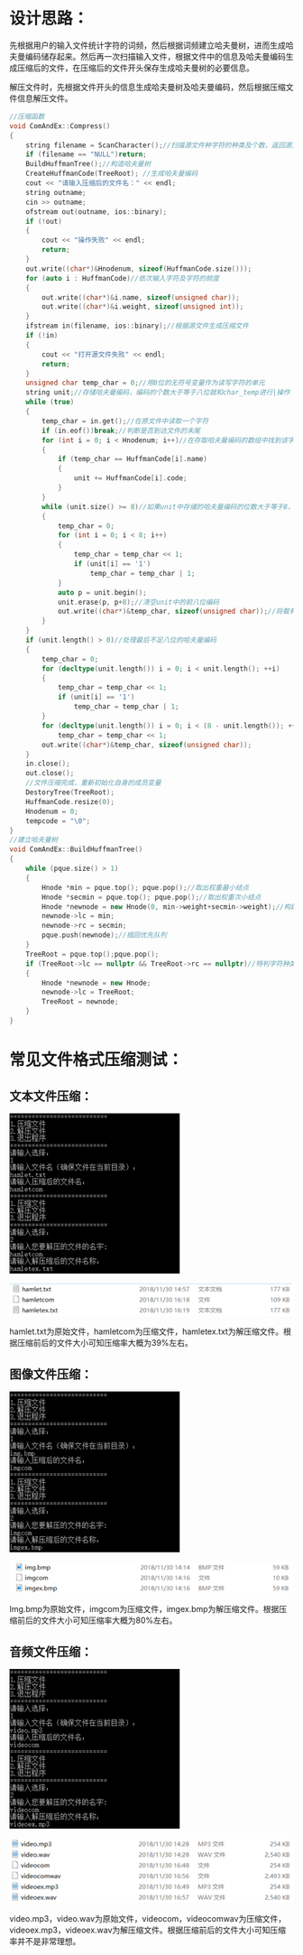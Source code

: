 # 设计思路：

​		先根据用户的输入文件统计字符的词频，然后根据词频建立哈夫曼树，进而生成哈夫曼编码储存起来。然后再一次扫描输入文件，根据文件中的信息及哈夫曼编码生成压缩后的文件，在压缩后的文件开头保存生成哈夫曼树的必要信息。

​		解压文件时，先根据文件开头的信息生成哈夫曼树及哈夫曼编码，然后根据压缩文件信息解压文件。

```c++
//压缩函数
void ComAndEx::Compress()
{
	string filename = ScanCharacter();//扫描源文件种字符的种类及个数，返回源文件的文件名并用string类型变量保存
	if (filename == "NULL")return;
	BuildHuffmanTree();//构造哈夫曼树
	CreateHuffmanCode(TreeRoot); //生成哈夫曼编码
	cout << "请输入压缩后的文件名：" << endl;
	string outname;
	cin >> outname;
	ofstream out(outname, ios::binary);
	if (!out)
	{
		cout << "操作失败" << endl;
		return;
	}
	out.write((char*)&Hnodenum, sizeof(HuffmanCode.size()));
	for (auto i : HuffmanCode)//依次输入字符及字符的频度
	{
		out.write((char*)&i.name, sizeof(unsigned char));
		out.write((char*)&i.weight, sizeof(unsigned int));
	}
	ifstream in(filename, ios::binary);//根据源文件生成压缩文件
	if (!in)
	{
		cout << "打开源文件失败" << endl;
		return;
	}
	unsigned char temp_char = 0;//用8位的无符号变量作为读写字符的单元
	string unit;//存储哈夫曼编码，编码的个数大于等于八位就和char_temp进行|操作
	while (true)
	{
		temp_char = in.get();//在原文件中读取一个字符
		if (in.eof())break;//判断是否到达文件的末尾
		for (int i = 0; i < Hnodenum; i++)//在存取哈夫曼编码的数组中找到该字符对应的编码并将编码存储到unit中
		{
			if (temp_char == HuffmanCode[i].name)
			{
				unit += HuffmanCode[i].code;
			}
		}
		while (unit.size() >= 8)//如果unit中存储的哈夫曼编码的位数大于等于8，就将前八位通过位操作写入char_temp中
		{
			temp_char = 0;
			for (int i = 0; i < 8; i++)
			{
				temp_char = temp_char << 1;
				if (unit[i] == '1')
					temp_char = temp_char | 1;
			}
			auto p = unit.begin();
			unit.erase(p, p+8);//清空unit中的前八位编码
			out.write((char*)&temp_char, sizeof(unsigned char));//将载有哈夫曼编码信息的字符写入到压缩文件中去
		}
	}
	if (unit.length() > 0)//处理最后不足八位的哈夫曼编码
	{
		temp_char = 0;
		for (decltype(unit.length()) i = 0; i < unit.length(); ++i)
		{
			temp_char = temp_char << 1;
			if (unit[i] == '1')
				temp_char = temp_char | 1;
		}
		for (decltype(unit.length()) i = 0; i < (8 - unit.length()); ++i)//将编码移到到高位
			temp_char = temp_char << 1;
		out.write((char*)&temp_char, sizeof(unsigned char));
	}
	in.close();
	out.close();
	//文件压缩完成，重新初始化自身的成员变量
	DestoryTree(TreeRoot);
	HuffmanCode.resize(0);
	Hnodenum = 0;
	tempcode = "\0";
}
//建立哈夫曼树
void ComAndEx::BuildHuffmanTree()
{
	while (pque.size() > 1)
	{
		Hnode *min = pque.top(); pque.pop();//取出权重最小结点
		Hnode *secmin = pque.top(); pque.pop();//取出权重次小结点
		Hnode *newnode = new Hnode(0, min->weight+secmin->weight);//构建新的结点
		newnode->lc = min;
		newnode->rc = secmin;
		pque.push(newnode);//插回优先队列
	}
	TreeRoot = pque.top();pque.pop();
	if (TreeRoot->lc == nullptr && TreeRoot->rc == nullptr)//特判字符种类仅有1个的情况
	{
		Hnode *newnode = new Hnode;
		newnode->lc = TreeRoot;
		TreeRoot = newnode;
	}
}

```

# 常见文件格式压缩测试：

## 文本文件压缩：

 ![image-20200831151251468](img/image-20200831151251468.png)

![image-20200831151258311](img/image-20200831151258311.png)

​		hamlet.txt为原始文件，hamletcom为压缩文件，hamletex.txt为解压缩文件。根据压缩前后的文件大小可知压缩率大概为39%左右。

## 图像文件压缩：

![image-20200831151312786](img/image-20200831151312786.png)

![image-20200831151320223](img/image-20200831151320223.png)

​		Img.bmp为原始文件，imgcom为压缩文件，imgex.bmp为解压缩文件。根据压缩前后的文件大小可知压缩率大概为80%左右。

## 音频文件压缩：

![image-20200831151335198](img/image-20200831151335198.png) 

![image-20200831151342691](img/image-20200831151342691.png)

​		video.mp3，video.wav为原始文件，videocom，videocomwav为压缩文件，videoex.mp3，videoex.wav为解压缩文件。根据压缩前后的文件大小可知压缩率并不是非常理想。